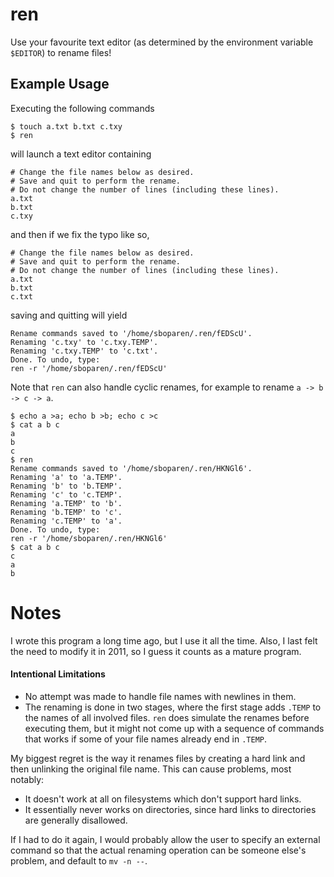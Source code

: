 ren
===

Use your favourite text editor (as determined by the environment
variable `$EDITOR`) to rename files!

## Example Usage

Executing the following commands

```
$ touch a.txt b.txt c.txy
$ ren
```

will launch a text editor containing

```
# Change the file names below as desired.
# Save and quit to perform the rename.
# Do not change the number of lines (including these lines).
a.txt
b.txt
c.txy
```

and then if we fix the typo like so,

```
# Change the file names below as desired.
# Save and quit to perform the rename.
# Do not change the number of lines (including these lines).
a.txt
b.txt
c.txt
```

saving and quitting will yield

```
Rename commands saved to '/home/sboparen/.ren/fEDScU'.
Renaming 'c.txy' to 'c.txy.TEMP'.
Renaming 'c.txy.TEMP' to 'c.txt'.
Done. To undo, type:
ren -r '/home/sboparen/.ren/fEDScU'
```

Note that `ren` can also handle cyclic renames, for example
to rename `a -> b -> c -> a`.

```
$ echo a >a; echo b >b; echo c >c
$ cat a b c
a
b
c
$ ren
Rename commands saved to '/home/sboparen/.ren/HKNGl6'.
Renaming 'a' to 'a.TEMP'.
Renaming 'b' to 'b.TEMP'.
Renaming 'c' to 'c.TEMP'.
Renaming 'a.TEMP' to 'b'.
Renaming 'b.TEMP' to 'c'.
Renaming 'c.TEMP' to 'a'.
Done. To undo, type:
ren -r '/home/sboparen/.ren/HKNGl6'
$ cat a b c
c
a
b
```

# Notes

I wrote this program a long time ago, but I use it all the time.
Also, I last felt the need to modify it in 2011, so I guess it
counts as a mature program.

#### Intentional Limitations
* No attempt was made to handle file names with newlines in them.
* The renaming is done in two stages, where the first stage adds
`.TEMP` to the names of all involved files.  `ren` does simulate
the renames before executing them, but it might not come up with a
sequence of commands that works if some of your file names already
end in `.TEMP`.

My biggest regret is the way it renames files by creating a hard
link and then unlinking the original file name.  This can cause
problems, most notably:

* It doesn't work at all on filesystems which don't support hard
links.
* It essentially never works on directories, since hard links to
directories are generally disallowed.

If I had to do it again, I would probably allow the user to specify
an external command so that the actual renaming operation can be
someone else's problem, and default to `mv -n --`.
